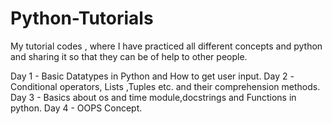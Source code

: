 # Python-Tutorials
My tutorial codes , where I have practiced all different concepts and python and sharing it so that they can be of help to other people.

Day 1 - Basic Datatypes in Python and How to get user input.
Day 2 -Conditional operators, Lists ,Tuples etc. and their comprehension methods.
Day 3 - Basics about os and time module,docstrings and Functions in python.
Day 4 - OOPS Concept.
